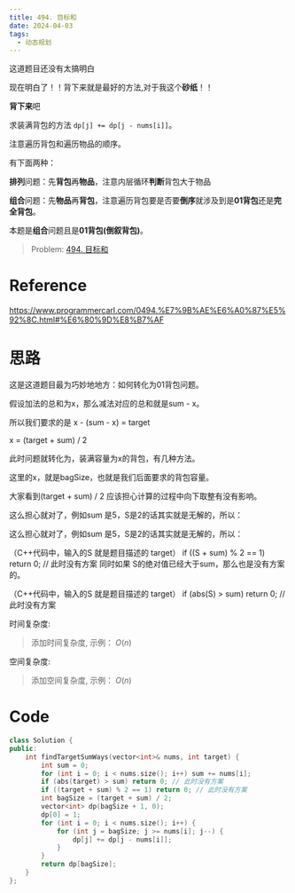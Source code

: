 ```yaml
---
title: 494. 目标和
date: 2024-04-03
tags:
  - 动态规划
---
```


这道题目还没有太搞明白

现在明白了！！背下来就是最好的方法,对于我这个**砂纸**！！

**背下来**吧

求装满背包的方法 `dp[j] += dp[j - nums[i]]`。

注意遍历背包和遍历物品的顺序。

有下面两种：

**排列**问题：先**背包**再**物品**，注意内层循环**判断**背包大于物品

**组合**问题：先**物品**再**背包**，注意遍历背包要是否要**倒序**就涉及到是**01背包**还是**完全背包**。

本题是**组合**问题且是**01背包(倒叙背包)**。

> Problem: [494. 目标和](https://leetcode.cn/problems/target-sum/description/)

# Reference

https://www.programmercarl.com/0494.%E7%9B%AE%E6%A0%87%E5%92%8C.html#%E6%80%9D%E8%B7%AF

# 思路

这是这道题目最为巧妙地地方：如何转化为01背包问题。

假设加法的总和为x，那么减法对应的总和就是sum - x。

所以我们要求的是 x - (sum - x) = target

x = (target + sum) / 2

此时问题就转化为，装满容量为x的背包，有几种方法。

这里的x，就是bagSize，也就是我们后面要求的背包容量。

大家看到(target + sum) / 2 应该担心计算的过程中向下取整有没有影响。

这么担心就对了，例如sum 是5，S是2的话其实就是无解的，所以：

这么担心就对了，例如sum 是5，S是2的话其实就是无解的，所以：

（C++代码中，输入的S 就是题目描述的 target）
if ((S + sum) % 2 == 1) return 0; // 此时没有方案
同时如果 S的绝对值已经大于sum，那么也是没有方案的。

（C++代码中，输入的S 就是题目描述的 target）
if (abs(S) > sum) return 0; // 此时没有方案

时间复杂度:
> 添加时间复杂度, 示例： $O(n)$

空间复杂度:
> 添加空间复杂度, 示例： $O(n)$


# Code
```C++ []
class Solution {
public:
    int findTargetSumWays(vector<int>& nums, int target) {
        int sum = 0;
        for (int i = 0; i < nums.size(); i++) sum += nums[i];
        if (abs(target) > sum) return 0; // 此时没有方案
        if ((target + sum) % 2 == 1) return 0; // 此时没有方案
        int bagSize = (target + sum) / 2;
        vector<int> dp(bagSize + 1, 0);
        dp[0] = 1;
        for (int i = 0; i < nums.size(); i++) {
            for (int j = bagSize; j >= nums[i]; j--) {
                dp[j] += dp[j - nums[i]];
            }
        }
        return dp[bagSize];
    }
};
```
  
